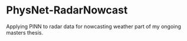 # PhysNet-RadarNowcast

Applying PINN to radar data for nowcasting weather part of my ongoing masters thesis.
